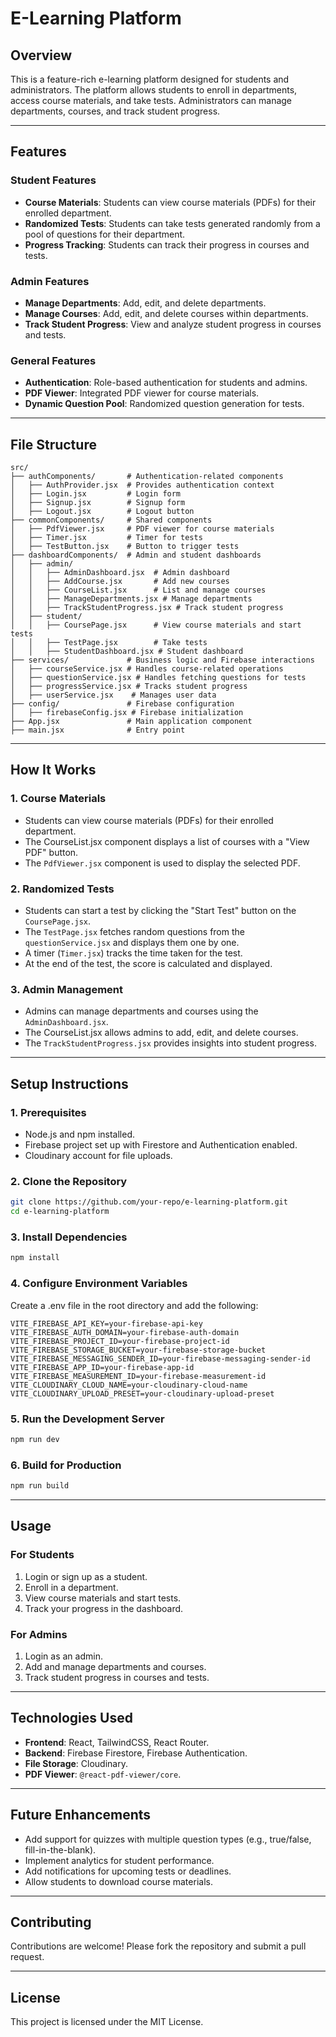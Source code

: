 

# **E-Learning Platform**

## **Overview**
This is a feature-rich e-learning platform designed for students and administrators. The platform allows students to enroll in departments, access course materials, and take tests. Administrators can manage departments, courses, and track student progress.

---
 
## **Features**

### **Student Features**
- **Course Materials**: Students can view course materials (PDFs) for their enrolled department.
- **Randomized Tests**: Students can take tests generated randomly from a pool of questions for their department.
- **Progress Tracking**: Students can track their progress in courses and tests.

### **Admin Features**
- **Manage Departments**: Add, edit, and delete departments.
- **Manage Courses**: Add, edit, and delete courses within departments.
- **Track Student Progress**: View and analyze student progress in courses and tests.

### **General Features**
- **Authentication**: Role-based authentication for students and admins.
- **PDF Viewer**: Integrated PDF viewer for course materials.
- **Dynamic Question Pool**: Randomized question generation for tests.

---

## **File Structure**


```
src/
├── authComponents/       # Authentication-related components
│   ├── AuthProvider.jsx  # Provides authentication context
│   ├── Login.jsx         # Login form
│   ├── Signup.jsx        # Signup form
│   ├── Logout.jsx        # Logout button
├── commonComponents/     # Shared components
│   ├── PdfViewer.jsx     # PDF viewer for course materials
│   ├── Timer.jsx         # Timer for tests
│   ├── TestButton.jsx    # Button to trigger tests
├── dashboardComponents/  # Admin and student dashboards
│   ├── admin/
│   │   ├── AdminDashboard.jsx  # Admin dashboard
│   │   ├── AddCourse.jsx       # Add new courses
│   │   ├── CourseList.jsx      # List and manage courses
│   │   ├── ManageDepartments.jsx # Manage departments
│   │   ├── TrackStudentProgress.jsx # Track student progress
│   ├── student/
│   │   ├── CoursePage.jsx      # View course materials and start tests
│   │   ├── TestPage.jsx        # Take tests
│   │   ├── StudentDashboard.jsx # Student dashboard
├── services/             # Business logic and Firebase interactions
│   ├── courseService.jsx # Handles course-related operations
│   ├── questionService.jsx # Handles fetching questions for tests
│   ├── progressService.jsx # Tracks student progress
│   ├── userService.jsx    # Manages user data
├── config/               # Firebase configuration
│   ├── firebaseConfig.jsx # Firebase initialization
├── App.jsx               # Main application component
├── main.jsx              # Entry point
```

---

## **How It Works**

### **1. Course Materials**
- Students can view course materials (PDFs) for their enrolled department.
- The CourseList.jsx component displays a list of courses with a "View PDF" button.
- The `PdfViewer.jsx` component is used to display the selected PDF.

### **2. Randomized Tests**
- Students can start a test by clicking the "Start Test" button on the `CoursePage.jsx`.
- The `TestPage.jsx` fetches random questions from the `questionService.jsx` and displays them one by one.
- A timer (`Timer.jsx`) tracks the time taken for the test.
- At the end of the test, the score is calculated and displayed.

### **3. Admin Management**
- Admins can manage departments and courses using the `AdminDashboard.jsx`.
- The CourseList.jsx allows admins to add, edit, and delete courses.
- The `TrackStudentProgress.jsx` provides insights into student progress.

---

## **Setup Instructions**

### **1. Prerequisites**
- Node.js and npm installed.
- Firebase project set up with Firestore and Authentication enabled.
- Cloudinary account for file uploads.

### **2. Clone the Repository**
```bash
git clone https://github.com/your-repo/e-learning-platform.git
cd e-learning-platform
```

### **3. Install Dependencies**
```bash
npm install
```

### **4. Configure Environment Variables**
Create a .env file in the root directory and add the following:
```
VITE_FIREBASE_API_KEY=your-firebase-api-key
VITE_FIREBASE_AUTH_DOMAIN=your-firebase-auth-domain
VITE_FIREBASE_PROJECT_ID=your-firebase-project-id
VITE_FIREBASE_STORAGE_BUCKET=your-firebase-storage-bucket
VITE_FIREBASE_MESSAGING_SENDER_ID=your-firebase-messaging-sender-id
VITE_FIREBASE_APP_ID=your-firebase-app-id
VITE_FIREBASE_MEASUREMENT_ID=your-firebase-measurement-id
VITE_CLOUDINARY_CLOUD_NAME=your-cloudinary-cloud-name
VITE_CLOUDINARY_UPLOAD_PRESET=your-cloudinary-upload-preset
```

### **5. Run the Development Server**
```bash
npm run dev
```

### **6. Build for Production**
```bash
npm run build
```

---

## **Usage**

### **For Students**
1. Login or sign up as a student.
2. Enroll in a department.
3. View course materials and start tests.
4. Track your progress in the dashboard.

### **For Admins**
1. Login as an admin.
2. Add and manage departments and courses.
3. Track student progress in courses and tests.

---

## **Technologies Used**
- **Frontend**: React, TailwindCSS, React Router.
- **Backend**: Firebase Firestore, Firebase Authentication.
- **File Storage**: Cloudinary.
- **PDF Viewer**: `@react-pdf-viewer/core`.

---

## **Future Enhancements**
- Add support for quizzes with multiple question types (e.g., true/false, fill-in-the-blank).
- Implement analytics for student performance.
- Add notifications for upcoming tests or deadlines.
- Allow students to download course materials.

---

## **Contributing**
Contributions are welcome! Please fork the repository and submit a pull request.

---

## **License**
This project is licensed under the MIT License.

